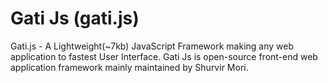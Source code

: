 # Gati Js (gati.js)
Gati.js - A Lightweight(~7kb) JavaScript Framework making any web application to fastest User Interface. Gati Js is open-source front-end web application framework mainly maintained by Shurvir Mori.
